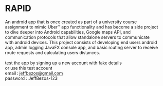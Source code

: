 # RAPID
An android app that is once created as part of a university course assignment to mimic Uber™ app functionality and has become a side project to dive deeper into Android capabilities, Google maps API, and communication protocols that allow standalone servers to communicate with android devices. This project consists of developing end users android app, admin logging JavaFX console app, and basic routing server to receive route requests and calculating users distances. 
</br></br> test the app by signing up a new account with fake details
</br>or use this test account
</br>email    : jeffbezos@gmail.com
</br>password : JeffBezos-123
